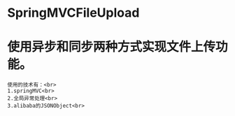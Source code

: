 # SpringMVCFileUpload
# 使用异步和同步两种方式实现文件上传功能。
	使用的技术有：<br>
	1.springMVC<br>
	2.全局异常处理<br>
	3.alibaba的JSONObject<br>